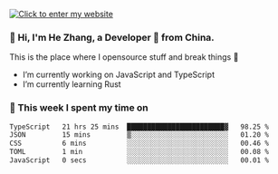 [![Click to enter my website](https://github.com/zh30/zh30/assets/7930156/296bb9cd-4f46-46cd-bafa-863948241503)](https://zhanghe.dev) 

### 👋 Hi, I'm He Zhang, a Developer 🚀 from China.

This is the place where I opensource stuff and break things :rofl:

- I’m currently working on JavaScript and TypeScript
- I’m currently learning Rust

### 💪 This week I spent my time on

<!--START_SECTION:waka-->

```txt
TypeScript   21 hrs 25 mins  ████████████████████████▓   98.25 %
JSON         15 mins         ▒░░░░░░░░░░░░░░░░░░░░░░░░   01.20 %
CSS          6 mins          ░░░░░░░░░░░░░░░░░░░░░░░░░   00.46 %
TOML         1 min           ░░░░░░░░░░░░░░░░░░░░░░░░░   00.08 %
JavaScript   0 secs          ░░░░░░░░░░░░░░░░░░░░░░░░░   00.01 %
```

<!--END_SECTION:waka-->

